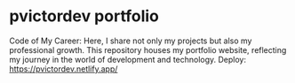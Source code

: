 # pvictordev portfolio
Code of My Career: Here, I share not only my projects but also my professional growth. This repository houses my portfolio website, reflecting my journey in the world of development and technology.
Deploy: https://pvictordev.netlify.app/
